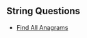 ## String Questions

- [Find All Anagrams](https://github.com/anandhu720/Leetcode-Solutions/blob/main/438-find-all-anagrams-in-a-string)

